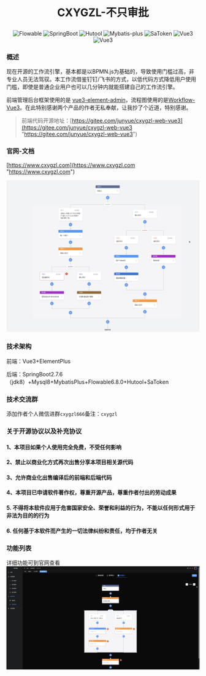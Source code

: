 # <p align="center"><strong> CXYGZL-不只审批 </strong></p>


<p align="center">
    <img src="https://img.shields.io/badge/Flowable-6.8.0-blue" alt="Flowable"/>
    <img src="https://img.shields.io/badge/Spring%20Boot-2.7.6-blue" alt="SpringBoot"/>
    <img src="https://img.shields.io/badge/Hutool-5.8.16-blue" alt="Hutool"/>
    <img src="https://img.shields.io/badge/Mybatis--plus-3.5.3.1-blue" alt="Mybatis-plus"/>
    <img src="https://img.shields.io/badge/SaToken-1.34.0-blue" alt="SaToken"/>
    <img src="https://img.shields.io/badge/Vue-3.3.1-orange" alt="Vue3"/>
    <img src="https://img.shields.io/badge/ElementPlus-2.3.6-orange" alt="Vue3"/>
</p>

### 概述
现在开源的工作流引擎，基本都是以BPMN.js为基础的，导致使用门槛过高，非专业人员无法驾驭。本工作流借鉴钉钉/飞书的方式，以低代码方式降低用户使用门槛，即使是普通企业用户也可以几分钟内就能搭建自己的工作流引擎。


前端管理后台框架使用的是 [vue3-element-admin](https://gitee.com/youlaiorg/vue3-element-admin "vue3-element-admin")，流程图使用的是[Workflow-Vue3](https://github.com/StavinLi/Workflow-Vue3 "Workflow-Vue3")。在此特别感谢两个产品的作者无私奉献，让我抄了个近道，特别感谢。

> 前端代码开源地址：[https://gitee.com/junyue/cxygzl-web-vue3](https://gitee.com/junyue/cxygzl-web-vue3 "https://gitee.com/junyue/cxygzl-web-vue3")

### 官网-文档

[https://www.cxygzl.com](https://www.cxygzl.com "https://www.cxygzl.com")

![msedge_mNNAqkgNd9.png](imgs/msedge_mNNAqkgNd9.png)


### 技术架构
前端：Vue3+ElementPlus

后端：SpringBoot2.7.6（jdk8）+Mysql8+MybatisPlus+Flowable6.8.0+Hutool+SaToken

### 技术交流群
 
添加作者个人微信进群`cxygzl666`备注：`cxygzl`

### 关于开源协议以及补充协议

#### 1、本项目如果个人使用完全免费，不受任何影响
#### 2、禁止以商业化方式再次出售分享本项目相关源代码
#### 3、允许商业化出售编译后的前端和后端代码
#### 4、本项目已申请软件著作权，尊重开源产品，尊重作者付出的劳动成果
#### 5. 不得将本软件应用于危害国家安全、荣誉和利益的行为，不能以任何形式用于非法为目的的行为
#### 6. 任何基于本软件而产生的一切法律纠纷和责任，均于作者无关




### 功能列表
详细功能可到官网查看
![微信图片_20230625223855.png](imgs/微信图片_20230625223855.png)
